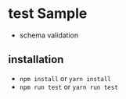 # test Sample

- schema validation

## installation

- `npm install` or `yarn install`
- `npm run test` or `yarn run test`
